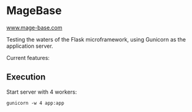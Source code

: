 # MageBase
www.mage-base.com

Testing the waters of the Flask microframework, using Gunicorn as the application server.

Current features:

## Execution
Start server with 4 workers:
```
gunicorn -w 4 app:app
```
